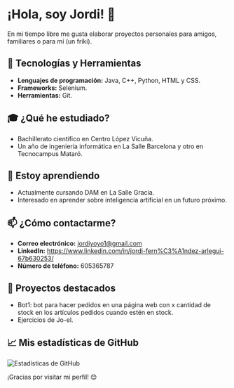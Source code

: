 # ¡Hola, soy Jordi! 👋

En mi tiempo libre me gusta elaborar proyectos personales para amigos, familiares o para mí (un friki).


## 🔧 Tecnologías y Herramientas

- **Lenguajes de programación:** Java, C++, Python, HTML y CSS.
- **Frameworks:** Selenium.
- **Herramientas:** Git.

## 🎓 ¿Qué he estudiado?

- Bachillerato científico en Centro López Vicuña.
- Un año de ingeniería informática en La Salle Barcelona y otro en Tecnocampus Mataró.

## 🌱 Estoy aprendiendo

- Actualmente cursando DAM en La Salle Gracia.
- Interesado en aprender sobre inteligencia artificial en un futuro próximo.

## 📫 ¿Cómo contactarme?

- **Correo electrónico:** jordiyoyo1@gmail.com
- **LinkedIn:** https://www.linkedin.com/in/jordi-fern%C3%A1ndez-arlegui-67b630253/
- **Número de teléfono:** 605365787

## 🌟 Proyectos destacados

- Bot1: bot para hacer pedidos en una página web con x cantidad de stock en los artículos pedidos cuando estén en stock.
- Ejercicios de Jo-el.


## 📈 Mis estadísticas de GitHub

![Estadísticas de GitHub](https://github-readme-stats.vercel.app/api?username=JordiFernandezArlegui&show_icons=true&theme=radical)


¡Gracias por visitar mi perfil! 😊
